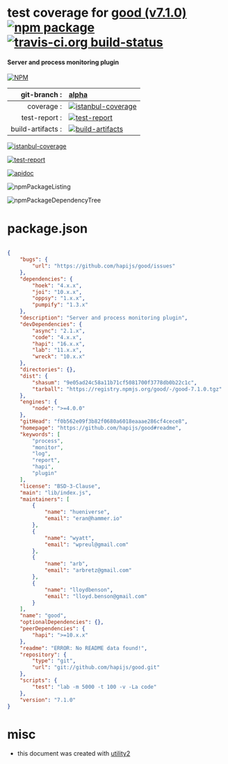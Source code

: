 # test coverage for  [good (v7.1.0)](https://github.com/hapijs/good#readme)  [![npm package](https://img.shields.io/npm/v/npmtest-good.svg?style=flat-square)](https://www.npmjs.org/package/npmtest-good) [![travis-ci.org build-status](https://api.travis-ci.org/npmtest/node-npmtest-good.svg)](https://travis-ci.org/npmtest/node-npmtest-good)
#### Server and process monitoring plugin

[![NPM](https://nodei.co/npm/good.png?downloads=true)](https://www.npmjs.com/package/good)

| git-branch : | [alpha](https://github.com/npmtest/node-npmtest-good/tree/alpha)|
|--:|:--|
| coverage : | [![istanbul-coverage](https://npmtest.github.io/node-npmtest-good/build/coverage.badge.svg)](https://npmtest.github.io/node-npmtest-good/build/coverage.html/index.html)|
| test-report : | [![test-report](https://npmtest.github.io/node-npmtest-good/build/test-report.badge.svg)](https://npmtest.github.io/node-npmtest-good/build/test-report.html)|
| build-artifacts : | [![build-artifacts](https://npmtest.github.io/node-npmtest-good/glyphicons_144_folder_open.png)](https://github.com/npmtest/node-npmtest-good/tree/gh-pages/build)|

[![istanbul-coverage](https://npmtest.github.io/node-npmtest-good/build/screenCapture.buildCustomOrg.browser.coverage.html.png)](https://npmtest.github.io/node-npmtest-good/build/coverage.html/index.html)

[![test-report](https://npmtest.github.io/node-npmtest-good/build/screenCapture.buildCustomOrg.browser.%252Fhome%252Ftravis%252Fbuild%252Fnpmtest%252Fnode-npmtest-good%252Ftmp%252Fbuild%252Ftest-report.html.png)](https://npmtest.github.io/node-npmtest-good/build/test-report.html)

[![apidoc](https://npmdoc.github.io/node-npmdoc-good/build/screenCapture.buildApidoc.browser.%252Fhome%252Ftravis%252Fbuild%252Fnpmdoc%252Fnode-npmdoc-good%252Ftmp%252Fbuild%252Fapidoc.html.png)](https://npmdoc.github.io/node-npmdoc-good/build/apidoc.html)

![npmPackageListing](https://npmtest.github.io/node-npmtest-good/build/screenCapture.npmPackageListing.svg)

![npmPackageDependencyTree](https://npmtest.github.io/node-npmtest-good/build/screenCapture.npmPackageDependencyTree.svg)



# package.json

```json

{
    "bugs": {
        "url": "https://github.com/hapijs/good/issues"
    },
    "dependencies": {
        "hoek": "4.x.x",
        "joi": "10.x.x",
        "oppsy": "1.x.x",
        "pumpify": "1.3.x"
    },
    "description": "Server and process monitoring plugin",
    "devDependencies": {
        "async": "2.1.x",
        "code": "4.x.x",
        "hapi": "16.x.x",
        "lab": "11.x.x",
        "wreck": "10.x.x"
    },
    "directories": {},
    "dist": {
        "shasum": "9e05ad24c58a11b71cf5081700f3778db0b22c1c",
        "tarball": "https://registry.npmjs.org/good/-/good-7.1.0.tgz"
    },
    "engines": {
        "node": ">=4.0.0"
    },
    "gitHead": "f0b562e09f3b82f0680a6018eaaae286cf4cece8",
    "homepage": "https://github.com/hapijs/good#readme",
    "keywords": [
        "process",
        "monitor",
        "log",
        "report",
        "hapi",
        "plugin"
    ],
    "license": "BSD-3-Clause",
    "main": "lib/index.js",
    "maintainers": [
        {
            "name": "hueniverse",
            "email": "eran@hammer.io"
        },
        {
            "name": "wyatt",
            "email": "wpreul@gmail.com"
        },
        {
            "name": "arb",
            "email": "arbretz@gmail.com"
        },
        {
            "name": "lloydbenson",
            "email": "lloyd.benson@gmail.com"
        }
    ],
    "name": "good",
    "optionalDependencies": {},
    "peerDependencies": {
        "hapi": ">=10.x.x"
    },
    "readme": "ERROR: No README data found!",
    "repository": {
        "type": "git",
        "url": "git://github.com/hapijs/good.git"
    },
    "scripts": {
        "test": "lab -m 5000 -t 100 -v -La code"
    },
    "version": "7.1.0"
}
```



# misc
- this document was created with [utility2](https://github.com/kaizhu256/node-utility2)
